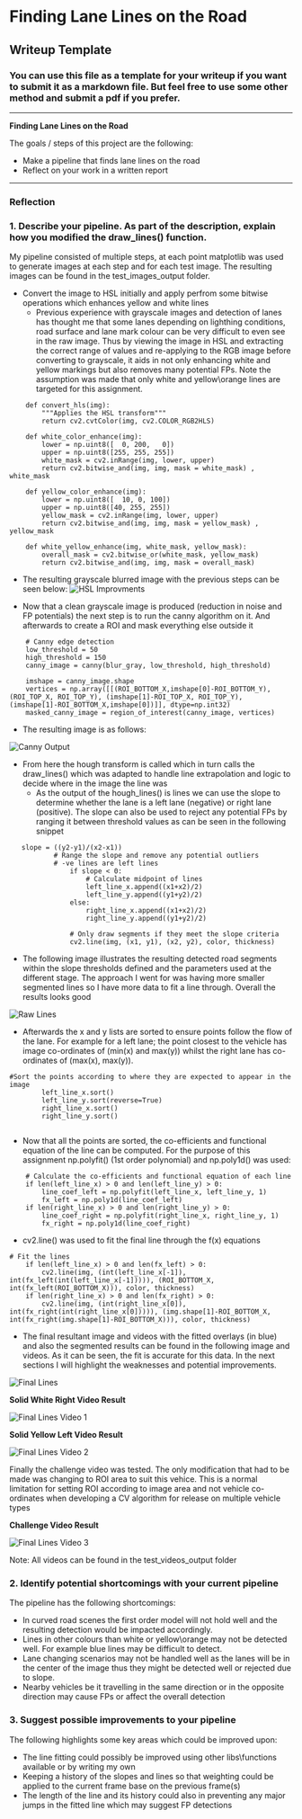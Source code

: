 # **Finding Lane Lines on the Road** 

## Writeup Template

### You can use this file as a template for your writeup if you want to submit it as a markdown file. But feel free to use some other method and submit a pdf if you prefer.

---

**Finding Lane Lines on the Road**

The goals / steps of this project are the following:
* Make a pipeline that finds lane lines on the road
* Reflect on your work in a written report


[//]: # (Image References)

[image1]: ./examples/grayscale.jpg "Grayscale"

---

### Reflection

### 1. Describe your pipeline. As part of the description, explain how you modified the draw_lines() function.

My pipeline consisted of multiple steps, at each point matplotlib was used to generate images at each step and for each test image. The resulting images can be found in the test_images_output folder.

 - Convert the image to HSL initially and apply perfrom some bitwise operations which enhances yellow and white lines
	- Previous experience with grayscale images and detection of lanes has	   thought me that some lanes depending on lighthing conditions, road surface and lane mark colour can be very difficult to even see in the raw image. Thus by viewing the image in HSL and extracting the correct range of values and re-applying to the RGB image before converting to grayscale, it aids in not only enhancing white and yellow markings but also removes many potential FPs. Note the assumption was made that only white and yellow\orange lines are targeted for this assignment.
	    
```
	def convert_hls(img):
	    """Applies the HSL transform"""
	    return cv2.cvtColor(img, cv2.COLOR_RGB2HLS)
	
	def white_color_enhance(img):
	    lower = np.uint8([  0, 200,   0])
	    upper = np.uint8([255, 255, 255])
	    white_mask = cv2.inRange(img, lower, upper)
	    return cv2.bitwise_and(img, img, mask = white_mask) , white_mask
	
	def yellow_color_enhance(img):
	    lower = np.uint8([  10, 0, 100])
	    upper = np.uint8([40, 255, 255])
	    yellow_mask = cv2.inRange(img, lower, upper)
	    return cv2.bitwise_and(img, img, mask = yellow_mask) , yellow_mask
	
	def white_yellow_enhance(img, white_mask, yellow_mask):
	    overall_mask = cv2.bitwise_or(white_mask, yellow_mask)
	    return cv2.bitwise_and(img, img, mask = overall_mask)
```	
	
- The resulting grayscale blurred image with the previous steps can be seen below:
![HSL Improvments](test_images_output/solidYellowCurve2_yellowWhiteEnhancement.JPG?raw=true)
	
 - Now that a clean grayscale image is produced (reduction in noise and
   FP potentials) the next step is to run the canny algorithm on it. And
   afterwards to create a ROI and mask everything else outside it

```
    # Canny edge detection
    low_threshold = 50
    high_threshold = 150
    canny_image = canny(blur_gray, low_threshold, high_threshold)
```

```
    imshape = canny_image.shape
    vertices = np.array([[(ROI_BOTTOM_X,imshape[0]-ROI_BOTTOM_Y),(ROI_TOP_X, ROI_TOP_Y), (imshape[1]-ROI_TOP_X, ROI_TOP_Y), (imshape[1]-ROI_BOTTOM_X,imshape[0])]], dtype=np.int32)  
    masked_canny_image = region_of_interest(canny_image, vertices)
```
	
- The resulting image is as follows:

![Canny Output](test_images_output/solidYellowCurve2_canny_maskedArea.JPG)
	

- From here the hough transform is called which in turn calls the draw_lines() which was adapted to handle line extrapolation and logic to decide where in the image the line was
  - As the output of the hough_lines() is lines we can use the slope to determine whether the lane is a left lane (negative) or right lane (positive). The slope can also be used to reject any potential FPs by ranging it between threshold values as can be seen in the following snippet
  
 ```
	slope = ((y2-y1)/(x2-x1))
            # Range the slope and remove any potential outliers
            # -ve lines are left lines
                if slope < 0: 
                    # Calculate midpoint of lines
                    left_line_x.append((x1+x2)/2)
                    left_line_y.append((y1+y2)/2)
                else:
                    right_line_x.append((x1+x2)/2)
                    right_line_y.append((y1+y2)/2)

                # Only draw segments if they meet the slope criteria
                cv2.line(img, (x1, y1), (x2, y2), color, thickness)   
```
- The following image illustrates the resulting detected road segments within the slope thresholds defined and the parameters used at the different stage. The approach I went for was having more smaller segmented lines so I have more data to fit a line through. Overall the results looks good

![Raw Lines](test_images_output/raw_line_segments.jpg)

- Afterwards the x and y lists are sorted to ensure points follow the flow of the lane. For example for a left lane; the point closest to the vehicle has image co-ordinates of (min(x) and max(y)) whilst the right lane has co-ordinates of (max(x), max(y)).

```	  
#Sort the points according to where they are expected to appear in the image
        left_line_x.sort() 
        left_line_y.sort(reverse=True) 
        right_line_x.sort()
        right_line_y.sort()
    
```

 - Now that all the points are sorted, the co-efficients and functional equation of the line can be computed. For the purpose of this assignment np.polyfit() (1st order polynomial) and np.poly1d() was used:
 	
```
 	# Calculate the co-efficients and functional equation of each line
    if len(left_line_x) > 0 and len(left_line_y) > 0:
        line_coef_left = np.polyfit(left_line_x, left_line_y, 1)
        fx_left = np.poly1d(line_coef_left)
    if len(right_line_x) > 0 and len(right_line_y) > 0:
        line_coef_right = np.polyfit(right_line_x, right_line_y, 1)
        fx_right = np.poly1d(line_coef_right)
```

- cv2.line() was used to fit the final line through the f(x) equations

```
# Fit the lines
    if len(left_line_x) > 0 and len(fx_left) > 0:
        cv2.line(img, (int(left_line_x[-1]), int(fx_left(int(left_line_x[-1])))), (ROI_BOTTOM_X, int(fx_left(ROI_BOTTOM_X))), color, thickness)
    if len(right_line_x) > 0 and len(fx_right) > 0:
        cv2.line(img, (int(right_line_x[0]), int(fx_right(int(right_line_x[0])))), (img.shape[1]-ROI_BOTTOM_X, int(fx_right(img.shape[1]-ROI_BOTTOM_X))), color, thickness) 
```

- The final resultant image and videos with the fitted overlays (in blue) and also the segmented results can be found in the following image and videos. As it can be seen, the fit is accurate for this data. In the next sections I will highlight the weaknesses and potential improvements.

![Final Lines](test_images_output/final_line_outputs.jpg)

**Solid White Right Video Result**

![Final Lines Video 1](test_videos_output/solidWhiteRight.gif)

**Solid Yellow Left Video Result**

![Final Lines Video 2](test_videos_output/solidYellowLeft.gif)


Finally the challenge video was tested. The only modification that had to be made was changing to ROI area to suit this vehice. This is a normal limitation for setting ROI according to image area and not vehicle co-ordinates when developing a CV algorithm for release on multiple vehicle types

**Challenge Video Result**

![Final Lines Video 3](test_videos_output/challenge.gif)

Note: All videos can be found in the test_videos_output folder

### 2. Identify potential shortcomings with your current pipeline


The pipeline has the following shortcomings:
- In curved road scenes the first order model will not hold well and the resulting detection would be impacted accordingly.
- Lines in other colours than white or yellow\orange may not be detected well. For example blue lines may be difficult to detect.
- Lane changing scenarios may not be handled well as the lanes will be in the center of the image thus they might be detected well or rejected due to slope.
- Nearby vehicles be it travelling in the same direction or in the opposite direction may cause FPs or affect the overall detection


### 3. Suggest possible improvements to your pipeline

The following highlights some key areas which could be improved upon:
- The line fitting could possibly be improved using other libs\functions available or by writing my own
- Keeping a history of the slopes and lines so that weighting could be applied to the current frame base on the previous frame(s)
- The length of the line and its history could also in preventing any major jumps in the fitted line which may suggest FP detections


